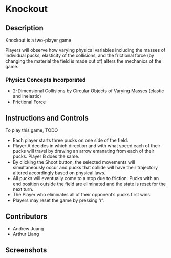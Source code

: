 # Knockout

## Description
Knockout is a two-player game 

Players will  observe how varying physical variables including the masses of individual pucks, elasticity of the collisions, and the frictional force (by changing the material the field is made out of) alters the mechanics of the game.

### Physics Concepts Incorporated
- 2-Dimensional Collisions by Circular Objects of Varying Masses (elastic and inelastic)
- Frictional Force

## Instructions and Controls
To play this game, TODO

- Each player starts three pucks on one side of the field. 
- Player A decides in which direction and with what speed each of their pucks will travel by drawing an arrow emanating from each of their pucks. Player B does the same. 
- By clicking the Shoot button, the selected movements will simultaneously occur and pucks that collide will have their trajectory altered accordingly based on physical laws. 
- All pucks will eventually come to a stop due to friction. Pucks with an end position outside the field are eliminated and the state is reset for the next turn. 
- The Player who eliminates all of their opponent’s pucks first wins.
- Players may reset the game by pressing 'r'.

## Contributors
- Andrew Juang
- Arthur Liang

## Screenshots
